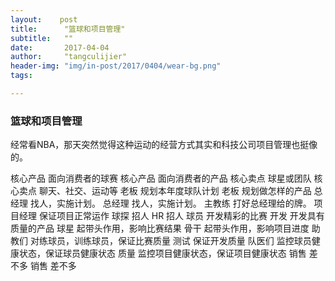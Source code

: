 ```yaml
---
layout:    post
title:      "篮球和项目管理"
subtitle:   ""
date:       2017-04-04 
author:     "tangculijier"
header-img: "img/in-post/2017/0404/wear-bg.png"
tags:  

---
```



### 篮球和项目管理

经常看NBA，那天突然觉得这种运动的经营方式其实和科技公司项目管理也挺像的。


核心产品	面向消费者的球赛		核心产品	面向消费者的产品
核心卖点	球星或团队		核心卖点	聊天、社交、运动等
老板	规划本年度球队计划		老板	规划做怎样的产品
总经理	找人，实施计划。		总经理	找人，实施计划。
主教练	打好总经理给的牌。		项目经理	保证项目正常运作
球探	招人		HR	招人
球员	开发精彩的比赛		开发	开发具有质量的产品
球星	起带头作用，影响比赛结果		骨干	起带头作用，影响项目进度
助教们	对练球员，训练球员，保证比赛质量		测试	保证开发质量
队医们	监控球员健康状态，保证球员健康状态		质量	监控项目健康状态，保证项目健康状态
销售	差不多		销售	差不多
